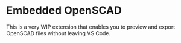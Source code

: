 # Embedded OpenSCAD

This is a very WIP extension that enables you to preview and export OpenSCAD files without leaving VS Code.
